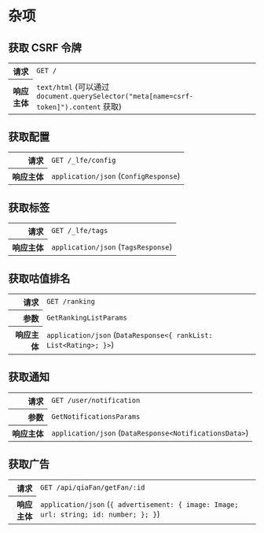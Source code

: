 # 杂项

## 获取 CSRF 令牌

<table>
  <tr>
    <th align="right">请求</th>
    <td><code>GET /</code></td>
  </tr>
  <tr>
    <th align="right">响应主体</th>
    <td><code>text/html</code> (可以通过 <code>document.querySelector("meta[name=csrf-token]").content</code> 获取)</td>
  </tr>
</table>

## 获取配置

<table>
  <tr>
    <th align="right">请求</th>
    <td><code>GET /_lfe/config</code></td>
  </tr>
  <tr>
    <th align="right">响应主体</th>
    <td><code>application/json</code> (<code>ConfigResponse</code>)</td>
  </tr>
</table>

## 获取标签

<table>
  <tr>
    <th align="right">请求</th>
    <td><code>GET /_lfe/tags</code></td>
  </tr>
  <tr>
    <th align="right">响应主体</th>
    <td><code>application/json</code> (<code>TagsResponse</code>)</td>
  </tr>
</table>

## 获取咕值排名

<table>
  <tr>
    <th align="right">请求</th>
    <td><code>GET /ranking</code></td>
  </tr>
  <tr>
    <th align="right">参数</th>
    <td><code>GetRankingListParams</code></td>
  </tr>
  <tr>
    <th align="right">响应主体</th>
    <td><code>application/json</code> (<code>DataResponse&lt;{ rankList: List&lt;Rating&gt;; }&gt;</code>)</td>
  </tr>
</table>

## 获取通知

<table>
  <tr>
    <th align="right">请求</th>
    <td><code>GET /user/notification</code></td>
  </tr>
  <tr>
    <th align="right">参数</th>
    <td><code>GetNotificationsParams</code></td>
  </tr>
  <tr>
    <th align="right">响应主体</th>
    <td><code>application/json</code> (<code>DataResponse&lt;NotificationsData&gt;</code>)</td>
  </tr>
</table>

## 获取广告

<table>
  <tr>
    <th align="right">请求</th>
    <td><code>GET /api/qiaFan/getFan/:id</code></td>
  </tr>
  <tr>
    <th align="right">响应主体</th>
    <td><code>application/json</code> (<code>{ advertisement: { image: Image; url: string; id: number; }; }</code>)</td>
  </tr>
</table>
